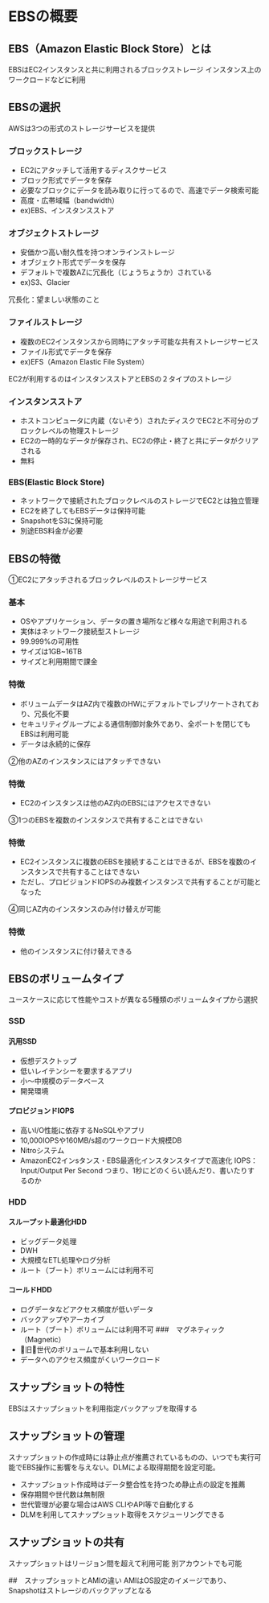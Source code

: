 # EBSの概要

## EBS（Amazon Elastic Block Store）とは
EBSはEC2インスタンスと共に利用されるブロックストレージ
インスタンス上のワークロードなどに利用

## EBSの選択
AWSは3つの形式のストレージサービスを提供

### ブロックストレージ
- EC2にアタッチして活用するディスクサービス
- ブロック形式でデータを保存
- 必要なブロックにデータを読み取りに行ってるので、高速でデータ検索可能
- 高度・広帯域幅（bandwidth）
- ex)EBS、インスタンスストア

### オブジェクトストレージ
- 安価かつ高い耐久性を持つオンラインストレージ
- オブジェクト形式でデータを保存
- デフォルトで複数AZに冗長化（じょうちょうか）されている
- ex)S3、Glacier

冗長化：望ましい状態のこと
### ファイルストレージ
- 複数のEC2インスタンスから同時にアタッチ可能な共有ストレージサービス
- ファイル形式でデータを保存
- ex)EFS（Amazon Elastic File System）

EC2が利用するのはインスタンスストアとEBSの２タイプのストレージ

### インスタンスストア
- ホストコンピュータに内蔵（ないぞう）されたディスクでEC2と不可分のブロックレベルの物理ストレージ
- EC2の一時的なデータが保存され、EC2の停止・終了と共にデータがクリアされる
- 無料

### EBS(Elastic Block Store)
- ネットワークで接続されたブロックレベルのストレージでEC2とは独立管理
- EC2を終了してもEBSデータは保持可能
- SnapshotをS3に保持可能
- 別途EBS料金が必要

## EBSの特徴
①EC2にアタッチされるブロックレベルのストレージサービス

### 基本
- OSやアプリケーション、データの置き場所など様々な用途で利用される
- 実体はネットワーク接続型ストレージ
- 99.999%の可用性
- サイズは1GB~16TB
- サイズと利用期間で課金

### 特徴
- ボリュームデータはAZ内で複数のHWにデフォルトでレプリケートされており、冗長化不要
- セキュリティグループによる通信制御対象外であり、全ポートを閉じてもEBSは利用可能
- データは永続的に保存

②他のAZのインスタンスにはアタッチできない
### 特徴
- EC2のインスタンスは他のAZ内のEBSにはアクセスできない

③1つのEBSを複数のインスタンスで共有することはできない
### 特徴
- EC2インスタンスに複数のEBSを接続することはできるが、EBSを複数のインスタンスで共有することはできない
- ただし、プロビジョンドIOPSのみ複数インスタンスで共有することが可能となった

④同じAZ内のインスタンスのみ付け替えが可能
### 特徴
- 他のインスタンスに付け替えできる

## EBSのボリュームタイプ
ユースケースに応じて性能やコストが異なる5種類のボリュームタイプから選択

### SSD
#### 汎用SSD
- 仮想デスクトップ
- 低いレイテンシーを要求するアプリ
- 小〜中規模のデータベース
- 開発環境
#### プロビジョンドIOPS
- 高いI/O性能に依存するNoSQLやアプリ
- 10,000IOPSや160MB/s超のワークロード大規模DB
- Nitroシステム
- AmazonEC2インsタンス・EBS最適化インスタンスタイプで高速化
IOPS：Input/Output Per Second
つまり、1秒にどのくらい読んだり、書いたりするのか
### HDD
#### スループット最適化HDD
- ビッグデータ処理
- DWH
- 大規模なETL処理やログ分析
- ルート（ブート）ボリュームには利用不可
#### コールドHDD
- ログデータなどアクセス頻度が低いデータ
- バックアップやアーカイブ
- ルート（ブート）ボリュームには利用不可
###　マグネティック（Magnetic）
- 旧世代のボリュームで基本利用しない
- データへのアクセス頻度がくいワークロード

## スナップショットの特性
EBSはスナップショットを利用指定バックアップを取得する

## スナップショットの管理
スナップショットの作成時には静止点が推薦されているものの、いつでも実行可能でEBS操作に影響を与えない。DLMによる取得期間を設定可能。
- スナップショット作成時はデータ整合性を持つため静止点の設定を推薦
- 保存期間や世代数は無制限
- 世代管理が必要な場合はAWS CLIやAPI等で自動化する
- DLMを利用してスナップショット取得をスケジューリングできる

## スナップショットの共有
スナップショットはリージョン間を超えて利用可能
別アカウントでも可能

##　スナップショットとAMIの違い
AMIはOS設定のイメージであり、Snapshotはストレージのバックアップとなる